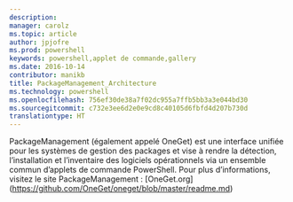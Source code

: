 ```yaml
---
description: 
manager: carolz
ms.topic: article
author: jpjofre
ms.prod: powershell
keywords: powershell,applet de commande,gallery
ms.date: 2016-10-14
contributor: manikb
title: PackageManagement_Architecture
ms.technology: powershell
ms.openlocfilehash: 756ef30de38a7f02dc955a7ffb5bb3a3e044bd30
ms.sourcegitcommit: c732e3ee6d2e0e9cd8c40105d6fbfd4d207b730d
translationtype: HT
---
```

PackageManagement (également appelé OneGet) est une interface unifiée pour les systèmes de gestion des packages et vise à rendre la détection, l’installation et l’inventaire des logiciels opérationnels via un ensemble commun d’applets de commande PowerShell. Pour plus d’informations, visitez le site PackageManagement : [OneGet.org] (https://github.com/OneGet/oneget/blob/master/readme.md)

